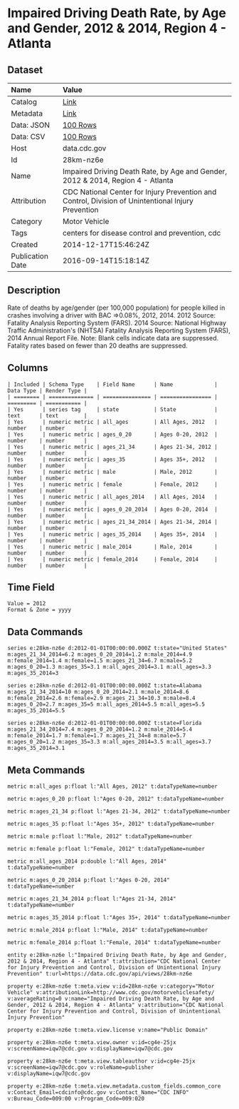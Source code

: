 # Impaired Driving Death Rate, by Age and Gender, 2012 & 2014, Region 4 - Atlanta

## Dataset

| Name | Value |
| :--- | :---- |
| Catalog | [Link](https://catalog.data.gov/dataset/impaired-driving-death-rate-by-age-and-gender-2012-region-4-atlanta) |
| Metadata | [Link](https://data.cdc.gov/api/views/28km-nz6e) |
| Data: JSON | [100 Rows](https://data.cdc.gov/api/views/28km-nz6e/rows.json?max_rows=100) |
| Data: CSV | [100 Rows](https://data.cdc.gov/api/views/28km-nz6e/rows.csv?max_rows=100) |
| Host | data.cdc.gov |
| Id | 28km-nz6e |
| Name | Impaired Driving Death Rate, by Age and Gender, 2012 & 2014, Region 4 - Atlanta |
| Attribution | CDC National Center for Injury Prevention and Control, Division of Unintentional Injury Prevention |
| Category | Motor Vehicle |
| Tags | centers for disease control and prevention, cdc |
| Created | 2014-12-17T15:46:24Z |
| Publication Date | 2016-09-14T15:18:14Z |

## Description

Rate of deaths by age/gender (per 100,000 population) for people killed in crashes involving a driver with BAC =>0.08%, 2012, 2014. 2012 Source: Fatality Analysis Reporting System (FARS). 2014 Source: National Highway Traffic Administration's (NHTSA) Fatality Analysis Reporting System (FARS), 2014 Annual Report File. Note: Blank cells indicate data are suppressed. Fatality rates based on fewer than 20 deaths are suppressed.

## Columns

```ls
| Included | Schema Type    | Field Name      | Name             | Data Type | Render Type |
| ======== | ============== | =============== | ================ | ========= | =========== |
| Yes      | series tag     | state           | State            | text      | text        |
| Yes      | numeric metric | all_ages        | All Ages, 2012   | number    | number      |
| Yes      | numeric metric | ages_0_20       | Ages 0-20, 2012  | number    | number      |
| Yes      | numeric metric | ages_21_34      | Ages 21-34, 2012 | number    | number      |
| Yes      | numeric metric | ages_35         | Ages 35+, 2012   | number    | number      |
| Yes      | numeric metric | male            | Male, 2012       | number    | number      |
| Yes      | numeric metric | female          | Female, 2012     | number    | number      |
| Yes      | numeric metric | all_ages_2014   | All Ages, 2014   | number    | number      |
| Yes      | numeric metric | ages_0_20_2014  | Ages 0-20, 2014  | number    | number      |
| Yes      | numeric metric | ages_21_34_2014 | Ages 21-34, 2014 | number    | number      |
| Yes      | numeric metric | ages_35_2014    | Ages 35+, 2014   | number    | number      |
| Yes      | numeric metric | male_2014       | Male, 2014       | number    | number      |
| Yes      | numeric metric | female_2014     | Female, 2014     | number    | number      |
```

## Time Field

```ls
Value = 2012
Format & Zone = yyyy
```

## Data Commands

```ls
series e:28km-nz6e d:2012-01-01T00:00:00.000Z t:state="United States" m:ages_21_34_2014=6.2 m:ages_0_20_2014=1.2 m:male_2014=4.9 m:female_2014=1.4 m:female=1.5 m:ages_21_34=6.7 m:male=5.2 m:ages_0_20=1.3 m:ages_35=3.1 m:all_ages_2014=3.1 m:all_ages=3.3 m:ages_35_2014=3

series e:28km-nz6e d:2012-01-01T00:00:00.000Z t:state=Alabama m:ages_21_34_2014=10 m:ages_0_20_2014=2.1 m:male_2014=8.6 m:female_2014=2.6 m:female=2.9 m:ages_21_34=10.3 m:male=8.4 m:ages_0_20=2.7 m:ages_35=5 m:all_ages_2014=5.5 m:all_ages=5.5 m:ages_35_2014=5.5

series e:28km-nz6e d:2012-01-01T00:00:00.000Z t:state=Florida m:ages_21_34_2014=7.4 m:ages_0_20_2014=1.2 m:male_2014=5.4 m:female_2014=1.7 m:female=1.7 m:ages_21_34=8 m:male=5.7 m:ages_0_20=1.2 m:ages_35=3.3 m:all_ages_2014=3.5 m:all_ages=3.7 m:ages_35_2014=3.1
```

## Meta Commands

```ls
metric m:all_ages p:float l:"All Ages, 2012" t:dataTypeName=number

metric m:ages_0_20 p:float l:"Ages 0-20, 2012" t:dataTypeName=number

metric m:ages_21_34 p:float l:"Ages 21-34, 2012" t:dataTypeName=number

metric m:ages_35 p:float l:"Ages 35+, 2012" t:dataTypeName=number

metric m:male p:float l:"Male, 2012" t:dataTypeName=number

metric m:female p:float l:"Female, 2012" t:dataTypeName=number

metric m:all_ages_2014 p:double l:"All Ages, 2014" t:dataTypeName=number

metric m:ages_0_20_2014 p:float l:"Ages 0-20, 2014" t:dataTypeName=number

metric m:ages_21_34_2014 p:float l:"Ages 21-34, 2014" t:dataTypeName=number

metric m:ages_35_2014 p:float l:"Ages 35+, 2014" t:dataTypeName=number

metric m:male_2014 p:float l:"Male, 2014" t:dataTypeName=number

metric m:female_2014 p:float l:"Female, 2014" t:dataTypeName=number

entity e:28km-nz6e l:"Impaired Driving Death Rate, by Age and Gender, 2012 & 2014, Region 4 - Atlanta" t:attribution="CDC National Center for Injury Prevention and Control, Division of Unintentional Injury Prevention" t:url=https://data.cdc.gov/api/views/28km-nz6e

property e:28km-nz6e t:meta.view v:id=28km-nz6e v:category="Motor Vehicle" v:attributionLink=http://www.cdc.gov/motorvehiclesafety/ v:averageRating=0 v:name="Impaired Driving Death Rate, by Age and Gender, 2012 & 2014, Region 4 - Atlanta" v:attribution="CDC National Center for Injury Prevention and Control, Division of Unintentional Injury Prevention"

property e:28km-nz6e t:meta.view.license v:name="Public Domain"

property e:28km-nz6e t:meta.view.owner v:id=cg4e-25jx v:screenName=iqw7@cdc.gov v:displayName=iqw7@cdc.gov

property e:28km-nz6e t:meta.view.tableauthor v:id=cg4e-25jx v:screenName=iqw7@cdc.gov v:roleName=publisher v:displayName=iqw7@cdc.gov

property e:28km-nz6e t:meta.view.metadata.custom_fields.common_core v:Contact_Email=cdcinfo@cdc.gov v:Contact_Name="CDC INFO" v:Bureau_Code=009:00 v:Program_Code=009:020
```